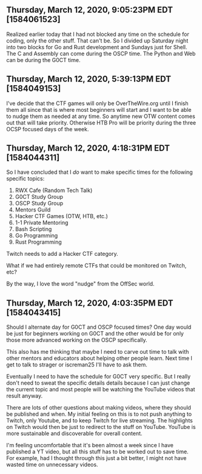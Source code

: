 ## Thursday, March 12, 2020, 9:05:23PM EDT [1584061523]

Realized earlier today that I had not blocked any time on the schedule
for coding, only the other stuff. That can't be. So I divided up
Saturday night into two blocks for Go and Rust development and Sundays
just for Shell. The C and Assembly can come during the OSCP time. The
Python and Web can be during the G0CT time.

## Thursday, March 12, 2020, 5:39:13PM EDT [1584049153]

I've decide that the CTF games will only be OverTheWire.org until I
finish them all since that is where most beginners will start and I want
to be able to nudge them as needed at any time. So anytime new OTW
content comes out that will take priority. Otherwise HTB Pro will be
priority during the three OCSP focused days of the week.

## Thursday, March 12, 2020, 4:18:31PM EDT [1584044311]

So I have concluded that I *do* want to make specific times for the
following specific topics:

1. RWX Cafe (Random Tech Talk)
1. G0CT Study Group
1. OSCP Study Group 
1. Mentors Guild
1. Hacker CTF Games (OTW, HTB, etc.)
1. 1-1 Private Mentoring
1. Bash Scripting 
1. Go Programming
1. Rust Programming

Twitch needs to add a Hacker CTF category.

What if we had entirely remote CTFs that could be monitored on Twitch,
etc?

By the way, I love the word "nudge" from the OffSec world.

## Thursday, March 12, 2020, 4:03:35PM EDT [1584043415]

Should I alternate day for G0CT and OSCP focused times? One day would be
just for beginners working on G0CT and the other would be for only those
more advanced working on the OSCP specifically.

This also has me thinking that maybe I need to carve out time to talk
with other mentors and educators about helping other people learn. Next
time I get to talk to strager or iscreman25 I'll have to ask them.

Eventually I need to have the schedule for G0CT very specific. But I
really don't need to sweat the specific details details because I can
just change the current topic and most people will be watching the
YouTube videos that result anyway.

There are lots of other questions about making videos, where they should
be published and when. My initial feeling on this is to not push
anything to Twitch, only Youtube, and to keep Twitch for live streaming.
The highlights on Twitch would then be just to redirect to the stuff on
YouTube. YouTube is more sustainable and discoverable for overall
content.

I'm feeling uncomfortable that it's been almost a week since I have
published a YT video, but all this stuff has to be worked out to save
time. For example, had I thought through this just a bit better, I might
not have wasted time on unnecessary videos.

